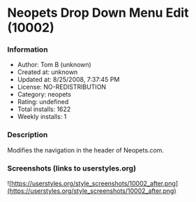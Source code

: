 # Neopets Drop Down Menu Edit (10002)

### Information
- Author: Tom B (unknown)
- Created at: unknown
- Updated at: 8/25/2008, 7:37:45 PM
- License: NO-REDISTRIBUTION
- Category: neopets
- Rating: undefined
- Total installs: 1622
- Weekly installs: 1


### Description
Modifies the navigation in the header of Neopets.com.


### Screenshots (links to userstyles.org)
![https://userstyles.org/style_screenshots/10002_after.png](https://userstyles.org/style_screenshots/10002_after.png)


